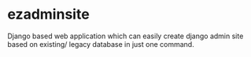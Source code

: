 # ezadminsite

Django based web application which can easily create django admin site based on existing/ legacy database in just one command.
